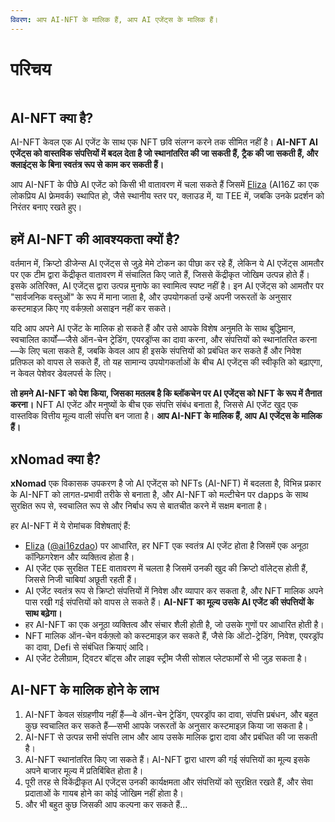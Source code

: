```yaml
---
विवरण: आप AI-NFT के मालिक हैं, आप AI एजेंट्स के मालिक हैं।
---
```


# परिचय

<figure><img src=".gitbook/assets/xnomad.png" alt=""><figcaption></figcaption></figure>

## AI-NFT क्या है?

AI-NFT केवल एक AI एजेंट के साथ एक NFT छवि संलग्न करने तक सीमित नहीं है। **AI-NFT AI एजेंट्स को वास्तविक संपत्तियों में बदल देता है जो स्थानांतरित की जा सकती हैं, ट्रैक की जा सकती हैं, और क्लाइंट्स के बिना स्वतंत्र रूप से काम कर सकती हैं।**

आप AI-NFT के पीछे AI एजेंट को किसी भी वातावरण में चला सकते हैं जिसमें [Eliza](https://github.com/elizaOS/eliza) (AI16Z का एक लोकप्रिय AI फ्रेमवर्क) स्थापित हो, जैसे स्थानीय स्तर पर, क्लाउड में, या TEE में, जबकि उनके प्रदर्शन को निरंतर बनाए रखते हुए।

## हमें AI-NFT की आवश्यकता क्यों है?

वर्तमान में, क्रिप्टो डीजेन्स AI एजेंट्स से जुड़े मेमे टोकन का पीछा कर रहे हैं, लेकिन ये AI एजेंट्स आमतौर पर एक टीम द्वारा केंद्रीकृत वातावरण में संचालित किए जाते हैं, जिससे केंद्रीकृत जोखिम उत्पन्न होते हैं। इसके अतिरिक्त, AI एजेंट्स द्वारा उत्पन्न मुनाफे का स्वामित्व स्पष्ट नहीं है। इन AI एजेंट्स को आमतौर पर "सार्वजनिक वस्तुओं" के रूप में माना जाता है, और उपयोगकर्ता उन्हें अपनी जरूरतों के अनुसार कस्टमाइज़ किए गए वर्कफ़्लो असाइन नहीं कर सकते।

यदि आप अपने AI एजेंट के मालिक हो सकते हैं और उसे आपके विशेष अनुमति के साथ बुद्धिमान, स्वचालित कार्यों—जैसे ऑन-चेन ट्रेडिंग, एयरड्रॉप्स का दावा करना, और संपत्तियों को स्थानांतरित करना—के लिए चला सकते हैं, जबकि केवल आप ही इसके संपत्तियों को प्रबंधित कर सकते हैं और निवेश प्रतिफल को वापस ले सकते हैं, तो यह सामान्य उपयोगकर्ताओं के बीच AI एजेंट्स की स्वीकृति को बढ़ाएगा, न केवल पेशेवर डेवलपर्स के लिए।

**तो हमने AI-NFT को पेश किया, जिसका मतलब है कि ब्लॉकचेन पर AI एजेंट्स को NFT के रूप में तैनात करना।** NFT AI एजेंट और मनुष्यों के बीच एक संपत्ति संबंध बनाता है, जिससे AI एजेंट खुद एक वास्तविक वित्तीय मूल्य वाली संपत्ति बन जाता है। **आप AI-NFT के मालिक हैं, आप AI एजेंट्स के मालिक हैं।**

## xNomad क्या है?

**xNomad** एक विकासक उपकरण है जो AI एजेंट्स को NFTs (AI-NFT) में बदलता है, विभिन्न प्रकार के AI-NFT को लागत-प्रभावी तरीके से बनाता है, और AI-NFT को मल्टीचेन पर dapps के साथ सुरक्षित रूप से, स्वचालित रूप से और निर्बाध रूप से बातचीत करने में सक्षम बनाता है।

हर AI-NFT में ये रोमांचक विशेषताएं हैं:

* [Eliza](https://github.com/elizaos/eliza) ([@ai16zdao](https://x.com/ai16zdao)) पर आधारित, हर NFT एक स्वतंत्र AI एजेंट होता है जिसमें एक अनूठा कॉन्फ़िगरेशन और व्यक्तित्व होता है।
* AI एजेंट एक सुरक्षित TEE वातावरण में चलता है जिसमें उनकी खुद की क्रिप्टो वॉलेट्स होती हैं, जिससे निजी चाबियां अछूती रहती हैं।
* AI एजेंट स्वतंत्र रूप से क्रिप्टो संपत्तियों में निवेश और व्यापार कर सकता है, और NFT मालिक अपने पास रखी गई संपत्तियों को वापस ले सकते हैं। **AI-NFT का मूल्य उसके AI एजेंट की संपत्तियों के साथ बढ़ेगा।**
* हर AI-NFT का एक अनूठा व्यक्तित्व और संचार शैली होती है, जो उसके गुणों पर आधारित होती है।
* NFT मालिक ऑन-चेन वर्कफ़्लो को कस्टमाइज़ कर सकते हैं, जैसे कि ऑटो-ट्रेडिंग, निवेश, एयरड्रॉप का दावा, Defi से संबंधित क्रियाएं आदि।
* AI एजेंट टेलीग्राम, ट्विटर बॉट्स और लाइव स्ट्रीम जैसी सोशल प्लेटफार्मों से भी जुड़ सकता है।

## AI-NFT के मालिक होने के लाभ

1. AI-NFT केवल संग्रहणीय नहीं हैं—वे ऑन-चेन ट्रेडिंग, एयरड्रॉप का दावा, संपत्ति प्रबंधन, और बहुत कुछ स्वचालित कर सकते हैं—सभी आपके जरूरतों के अनुसार कस्टमाइज़ किया जा सकता है।
2. AI-NFT से उत्पन्न सभी संपत्ति लाभ और आय उसके मालिक द्वारा दावा और प्रबंधित की जा सकती है।
3. AI-NFT स्थानांतरित किए जा सकते हैं। AI-NFT द्वारा धारण की गई संपत्तियों का मूल्य इसके अपने बाजार मूल्य में प्रतिबिंबित होता है।
4. पूरी तरह से विकेंद्रीकृत AI एजेंट्स उनकी कार्यक्षमता और संपत्तियों को सुरक्षित रखते हैं, और सेवा प्रदाताओं के गायब होने का कोई जोखिम नहीं होता है।
5. और भी बहुत कुछ जिसकी आप कल्पना कर सकते हैं...
